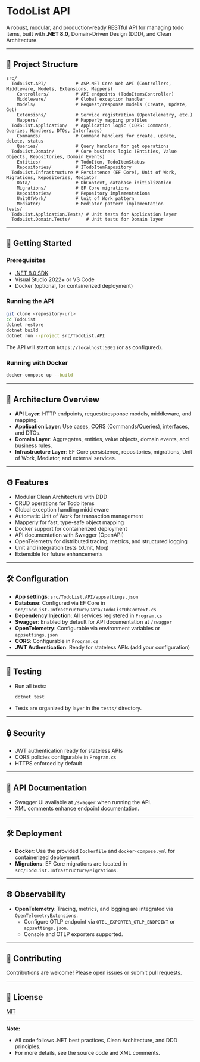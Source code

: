 # TodoList API

A robust, modular, and production-ready RESTful API for managing todo items, built with **.NET 8.0**, Domain-Driven Design (DDD), and Clean Architecture.

---

## 📁 Project Structure

```
src/
  TodoList.API/           # ASP.NET Core Web API (Controllers, Middleware, Models, Extensions, Mappers)
    Controllers/          # API endpoints (TodoItemsController)
    Middleware/           # Global exception handler
    Models/               # Request/response models (Create, Update, Get)
    Extensions/           # Service registration (OpenTelemetry, etc.)
    Mappers/              # Mapperly mapping profiles
  TodoList.Application/   # Application logic (CQRS: Commands, Queries, Handlers, DTOs, Interfaces)
    Commands/             # Command handlers for create, update, delete, status
    Queries/              # Query handlers for get operations
  TodoList.Domain/        # Core business logic (Entities, Value Objects, Repositories, Domain Events)
    Entities/             # TodoItem, TodoItemStatus
    Repositories/         # ITodoItemRepository
  TodoList.Infrastructure # Persistence (EF Core), Unit of Work, Migrations, Repositories, Mediator
    Data/                 # DbContext, database initialization
    Migrations/           # EF Core migrations
    Repositories/         # Repository implementations
    UnitOfWork/           # Unit of Work pattern
    Mediator/             # Mediator pattern implementation
tests/
  TodoList.Application.Tests/ # Unit tests for Application layer
  TodoList.Domain.Tests/      # Unit tests for Domain layer
```

---

## 🚀 Getting Started

### Prerequisites

- [.NET 8.0 SDK](https://dotnet.microsoft.com/download)
- Visual Studio 2022+ or VS Code
- Docker (optional, for containerized deployment)

### Running the API

```bash
git clone <repository-url>
cd TodoList
dotnet restore
dotnet build
dotnet run --project src/TodoList.API
```

The API will start on `https://localhost:5001` (or as configured).

### Running with Docker

```bash
docker-compose up --build
```

---

## 🧠 Architecture Overview

- **API Layer**: HTTP endpoints, request/response models, middleware, and mapping.
- **Application Layer**: Use cases, CQRS (Commands/Queries), interfaces, and DTOs.
- **Domain Layer**: Aggregates, entities, value objects, domain events, and business rules.
- **Infrastructure Layer**: EF Core persistence, repositories, migrations, Unit of Work, Mediator, and external services.

---

## ⚙️ Features

- Modular Clean Architecture with DDD
- CRUD operations for Todo items
- Global exception handling middleware
- Automatic Unit of Work for transaction management
- Mapperly for fast, type-safe object mapping
- Docker support for containerized deployment
- API documentation with Swagger (OpenAPI)
- OpenTelemetry for distributed tracing, metrics, and structured logging
- Unit and integration tests (xUnit, Moq)
- Extensible for future enhancements

---

## 🛠️ Configuration

- **App settings**: `src/TodoList.API/appsettings.json`
- **Database**: Configured via EF Core in `src/TodoList.Infrastructure/Data/TodoListDbContext.cs`
- **Dependency Injection**: All services registered in `Program.cs`
- **Swagger**: Enabled by default for API documentation at `/swagger`
- **OpenTelemetry**: Configurable via environment variables or `appsettings.json`
- **CORS**: Configurable in `Program.cs`
- **JWT Authentication**: Ready for stateless APIs (add your configuration)

---

## 🧪 Testing

- Run all tests:
  ```bash
  dotnet test
  ```
- Tests are organized by layer in the `tests/` directory.

---

## 🔒 Security

- JWT authentication ready for stateless APIs
- CORS policies configurable in `Program.cs`
- HTTPS enforced by default

---

## 📖 API Documentation

- Swagger UI available at `/swagger` when running the API.
- XML comments enhance endpoint documentation.

---

## 🛠️ Deployment

- **Docker**: Use the provided `Dockerfile` and `docker-compose.yml` for containerized deployment.
- **Migrations**: EF Core migrations are located in `src/TodoList.Infrastructure/Migrations`.

---

## 🌐 Observability

- **OpenTelemetry**: Tracing, metrics, and logging are integrated via `OpenTelemetryExtensions`.
  - Configure OTLP endpoint via `OTEL_EXPORTER_OTLP_ENDPOINT` or `appsettings.json`.
  - Console and OTLP exporters supported.

---

## 🤝 Contributing

Contributions are welcome! Please open issues or submit pull requests.

---

## 📄 License

[MIT](LICENSE)

---

**Note:**  
- All code follows .NET best practices, Clean Architecture, and DDD principles.
- For more details, see the source code and XML comments.
